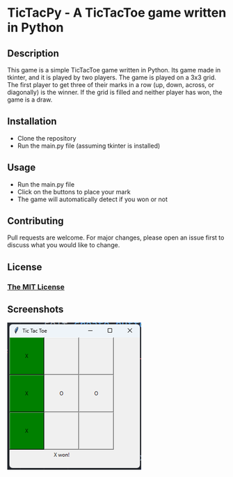 # TicTacPy - A TicTacToe game written in Python

## Description

This game is a simple TicTacToe game written in Python. Its game made in tkinter, and it is played by two players. The game is played on a 3x3 grid. The first player to get three of their marks in a row (up, down, across, or diagonally) is the winner. If the grid is filled and neither player has won, the game is a draw.

## Installation

- Clone the repository
- Run the main.py file (assuming tkinter is installed)

## Usage

- Run the main.py file
- Click on the buttons to place your mark
- The game will automatically detect if you won or not

## Contributing

Pull requests are welcome. For major changes, please open an issue first to discuss what you would like to change.

## License

### [The MIT License](https://choosealicense.com/licenses/mit/)

## Screenshots

![Screenshot 1](Screenshots/Schermafbeelding.png)
